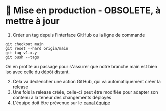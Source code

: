# 🚀 Mise en production - OBSOLETE, à mettre à jour

1. Créer un tag depuis l'interface GitHub ou la ligne de commande

```
git checkout main
git reset --hard origin/main
git tag v1.x.y
git push --tags
```

On en profite au passage pour s'assurer que notre branche main est bien iso avec celle du dépôt distant.

2. Cela va déclencher une action GitHub, qui va automatiquement créer la release
3. Une fois la release créée, celle-ci peut être modifiée pour adapter son contenu à la teneur des changements déployés
4. L'équipe doit être prévenue sur le [canal équipe](https://mattermost.incubateur.net/betagouv/channels/longuevieauxobjets-equipe)
